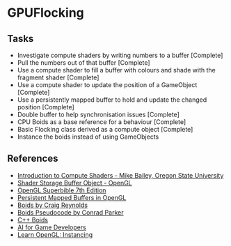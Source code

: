 # GPUFlocking

## Tasks
* Investigate compute shaders by writing numbers to a buffer [Complete]
* Pull the numbers out of that buffer [Complete]
* Use a compute shader to fill a buffer with colours and shade with the fragment shader [Complete]
* Use a compute shader to update the position of a GameObject [Complete]
* Use a persistently mapped buffer to hold and update the changed position [Complete]
* Double buffer to help synchronisation issues [Complete]
* CPU Boids as a base reference for a behaviour [Complete]
* Basic Flocking class derived as a compute object [Complete]
* Instance the boids instead of using GameObjects

## References
* [Introduction to Compute Shaders - Mike Bailey, Oregon State University](http://web.engr.oregonstate.edu/~mjb/cs575/Handouts/compute.shader.2pp.pdf)
* [Shader Storage Buffer Object - OpenGL](https://www.khronos.org/opengl/wiki/Shader_Storage_Buffer_Object)
* [OpenGL Superbible 7th Edition](https://f.usemind.org/files/b/1/UseMind.ORG_comprehensive-tutorial-and-reference_2015__.pdf)
* [Persistent Mapped Buffers in OpenGL](https://www.bfilipek.com/2015/01/persistent-mapped-buffers-in-opengl.html)
* [Boids by Craig Reynolds](http://www.red3d.com/cwr/boids/)
* [Boids Pseudocode by Conrad Parker](http://www.kfish.org/boids/pseudocode.html)
* [C++ Boids](http://www.behaviorworks.com/people/ckline/cornellwww/boid/boids.html)
* [AI for Game Developers](https://www.oreilly.com/library/view/ai-for-game/0596005555/ch04.html)
* [Learn OpenGL: Instancing](https://learnopengl.com/Advanced-OpenGL/Instancing)